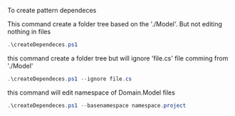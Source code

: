 To create pattern dependeces 


This command create a folder tree based on the './Model'. But not editing nothing in files
```powershell
.\createDependeces.ps1
```

this command create a folder tree but will ignore 'file.cs' file comming from  './Model'

```powershell
.\createDependeces.ps1 --ignore file.cs
```

this command will edit namespace of Domain.Model files
```powershell
.\createDependeces.ps1 --basenamespace namespace.project
```
